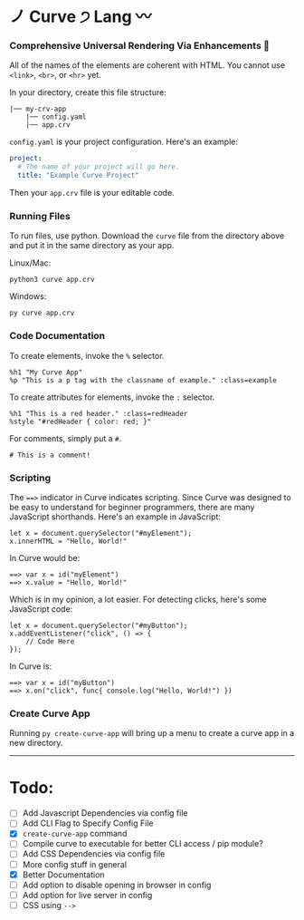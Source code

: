 # ノ Curve ੭ Lang 〰
### Comprehensive Universal Rendering Via Enhancements 🐚

All of the names of the elements are coherent with HTML.
You cannot use `<link>`, `<br>`, or `<hr>` yet.

In your directory, 
create this file structure:
```
|── my-crv-app
    |── config.yaml
    |── app.crv
```

`config.yaml` is your project configuration. 
Here's an example:

```yaml
project:
  # The name of your project will go here.
  title: "Example Curve Project"
```

Then your `app.crv` file is your editable code.

### Running Files

To run files, use python. Download the `curve` file from the directory above and put it in the same directory as your app.

Linux/Mac:
```
python3 curve app.crv
```

Windows:
```
py curve app.crv
```

### Code Documentation

To create elements, invoke the `%` selector.
```
%h1 "My Curve App"
%p "This is a p tag with the classname of example." :class=example
```

To create attributes for elements, invoke the `:` selector.
```
%h1 "This is a red header." :class=redHeader
%style "#redHeader { color: red; }"
```

For comments, simply put a `#`.

```
# This is a comment!
```

### Scripting

The `==>` indicator in Curve indicates scripting. Since Curve was designed to be easy to understand for beginner programmers, there are many JavaScript shorthands.
Here's an example in JavaScript:
```
let x = document.querySelector("#myElement");
x.innerHTML = "Hello, World!"
```
In Curve would be:
```
==> var x = id("myElement")
==> x.value = "Hello, World!"
```
Which is in my opinion, a lot easier. 
For detecting clicks, here's some JavaScript code:
```
let x = document.querySelector("#myButton");
x.addEventListener("click", () => {
    // Code Here
});
```
In Curve is:
```
==> var x = id("myButton")
==> x.on("click", func{ console.log("Hello, World!") })
```

### Create Curve App

Running `py create-curve-app` will bring up a menu to create a curve app in a new directory.

---

# Todo:
- [ ] Add Javascript Dependencies via config file
- [ ] Add CLI Flag to Specify Config File
- [X] `create-curve-app` command
- [ ] Compile curve to executable for better CLI access / pip module?
- [ ] Add CSS Dependencies via config file
- [ ] More config stuff in general
- [X] Better Documentation
- [ ] Add option to disable opening in browser in config
- [ ] Add option for live server in config
- [ ] CSS using `-->`
